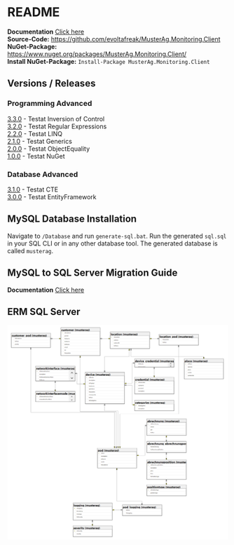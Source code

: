 ﻿# README
**Documentation** [Click here](./Documentation/Doc.md)  
**Source-Code:** https://github.com/evoltafreak/MusterAg.Monitoring.Client  
**NuGet-Package:** https://www.nuget.org/packages/MusterAg.Monitoring.Client/  
**Install NuGet-Package:** `Install-Package MusterAg.Monitoring.Client`  

## Versions / Releases
### Programming Advanced
[3.3.0](https://github.com/evoltafreak/MusterAg.Monitoring.Client/releases/tag/3.3.0) - Testat Inversion of Control     
[3.2.0](https://github.com/evoltafreak/MusterAg.Monitoring.Client/releases/tag/3.2.0) - Testat Regular Expressions   
[2.2.0](https://github.com/evoltafreak/MusterAg.Monitoring.Client/releases/tag/2.2.0) - Testat LINQ  
[2.1.0](https://github.com/evoltafreak/MusterAg.Monitoring.Client/releases/tag/2.1.0) - Testat Generics  
[2.0.0](https://github.com/evoltafreak/MusterAg.Monitoring.Client/releases/tag/2.0.0) - Testat ObjectEquality  
[1.0.0](https://github.com/evoltafreak/MusterAg.Monitoring.Client/releases/tag/1.0.0) - Testat NuGet  
### Database Advanced
[3.1.0](https://github.com/evoltafreak/MusterAg.Monitoring.Client/releases/tag/3.1.0) - Testat CTE  
[3.0.0](https://github.com/evoltafreak/MusterAg.Monitoring.Client/releases/tag/3.0.0) - Testat EntityFramework  

## MySQL Database Installation
Navigate to `/Database` and run `generate-sql.bat`. Run the generated `sql.sql` in your SQL CLI or in any other database tool.
The generated database is called `musterag`.

## MySQL to SQL Server Migration Guide
**Documentation** [Click here](./Documentation/MySQL_SQLServer_Migration.md)  

## ERM SQL Server
![ERM_SQLServer][ERM_SQLServer]

[ERM_SQLServer]: ./Documentation/Images/ERM_SQLServer.png "ERM_SQLServer"